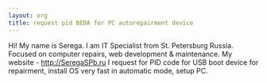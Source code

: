 ```yaml
---
layout: org
title: request pid BEDA for PC autorepairment device
---
```

Hi! My name is Serega. I am IT Specialist from St. Petersburg Russia. Focused on сomputer repairs, web development & maintenance. My website - http://SeregaSPb.ru I request for PID code for USB boot device for repairment, install OS very fast in automatic mode, setup PC.
